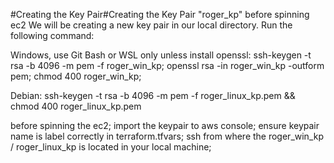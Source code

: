 #Creating the Key Pair#Creating the Key Pair "roger_kp" before spinning ec2
We will be creating a new key pair in our local directory. Run the following command:

Windows, use Git Bash or WSL only unless install openssl:
ssh-keygen -t rsa -b 4096 -m pem -f roger_win_kp; openssl rsa -in roger_win_kp -outform pem; chmod 400 roger_win_kp;


Debian:
ssh-keygen -t rsa -b 4096 -m pem -f roger_linux_kp.pem && chmod 400 roger_linux_kp.pem

before spinning the ec2;
import the keypair to aws console; 
ensure keypair name is label correctly in terraform.tfvars; 
ssh from where the roger_win_kp / roger_linux_kp is located in your local machine;